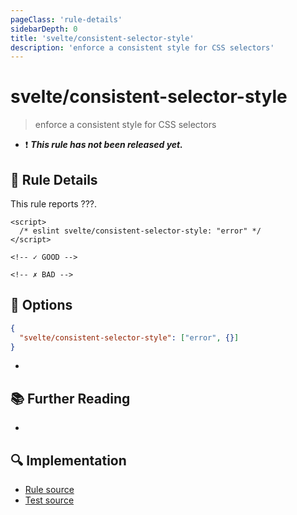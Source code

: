 ```yaml
---
pageClass: 'rule-details'
sidebarDepth: 0
title: 'svelte/consistent-selector-style'
description: 'enforce a consistent style for CSS selectors'
---
```


# svelte/consistent-selector-style

> enforce a consistent style for CSS selectors

- :exclamation: <badge text="This rule has not been released yet." vertical="middle" type="error"> **_This rule has not been released yet._** </badge>

## :book: Rule Details

This rule reports ???.

<ESLintCodeBlock>

<!--eslint-skip-->

```svelte
<script>
  /* eslint svelte/consistent-selector-style: "error" */
</script>

<!-- ✓ GOOD -->

<!-- ✗ BAD -->
```

</ESLintCodeBlock>

## :wrench: Options

```json
{
  "svelte/consistent-selector-style": ["error", {}]
}
```

-

## :books: Further Reading

-

## :mag: Implementation

- [Rule source](https://github.com/sveltejs/eslint-plugin-svelte/blob/main/packages/eslint-plugin-svelte/src/rules/consistent-selector-style.ts)
- [Test source](https://github.com/sveltejs/eslint-plugin-svelte/blob/main/packages/eslint-plugin-svelte/tests/src/rules/consistent-selector-style.ts)
